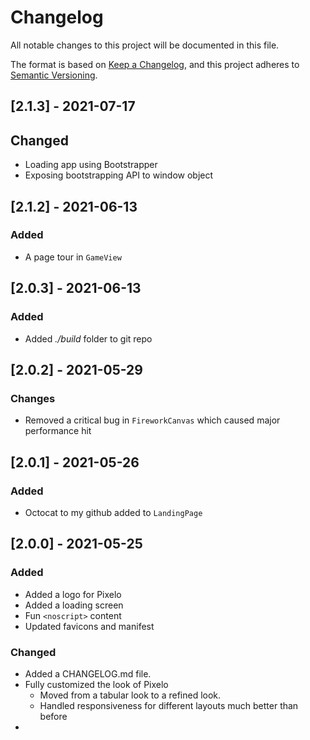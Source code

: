 # Changelog
All notable changes to this project will be documented in this file.

The format is based on [Keep a Changelog](https://keepachangelog.com/en/1.0.0/),
and this project adheres to [Semantic Versioning](https://semver.org/spec/v2.0.0.html).

## [2.1.3] - 2021-07-17
## Changed
- Loading app using Bootstrapper
- Exposing bootstrapping API to window object

## [2.1.2] - 2021-06-13
### Added
- A page tour in `GameView`
## [2.0.3] - 2021-06-13
### Added 
- Added *./build* folder to git repo
## [2.0.2] - 2021-05-29
### Changes
- Removed a critical bug in `FireworkCanvas` which caused major performance hit

## [2.0.1] - 2021-05-26
### Added 
- Octocat to my github added to `LandingPage`

## [2.0.0] - 2021-05-25
### Added
- Added a logo for Pixelo
- Added a loading screen
- Fun `<noscript>` content
- Updated favicons and manifest
### Changed
- Added a CHANGELOG.md file.
- Fully customized the look of Pixelo
  - Moved from a tabular look to a refined look.
  - Handled responsiveness for different layouts much better than before
- 